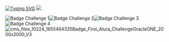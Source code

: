 [![Typing SVG](https://readme-typing-svg.herokuapp.com?font=Bangers&size=18&duration=3000&color=0A0283&center=verdadeiro&vCenter=verdadeiro&multiline=true&lines=Ol%C3%A1+meu+nome+%C3%A9+Vincius+Oruam;Estudante+de+Ci%C3%AAncias+da+Computa%C3%A7%C3%A3o)](https://git.io/typing-svg)
![](https://komarev.com/ghpvc/?username=vini1809&color=0a0283)

![Badge Challenge 1](https://user-images.githubusercontent.com/82980056/176539945-4c11294f-8890-406f-b6d5-ae365e10f179.png)![Badge Challenge 2](https://user-images.githubusercontent.com/82980056/176540304-9a7c73a9-c93d-4ff4-a4dd-da856b6ef666.png)![Badge Challenge 3](https://user-images.githubusercontent.com/82980056/176540573-ef4847ed-8f18-403e-a4a3-12854488de48.png)![Badge Challenge 4](https://user-images.githubusercontent.com/82980056/176540847-46dd37d0-3dc5-413d-8054-319d311a42fc.png)![cms_files_10224_1655464335Badge_First_Alura_ChallengeOracleONE_2000x2000_V3](https://user-images.githubusercontent.com/82980056/176541021-8e608b7f-9307-4d8b-9ffd-6d403a4c7c49.png)
